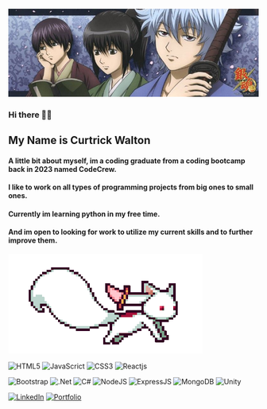 
![Banner](./assets/banner.jpg)
### Hi there 👋🏽

## My Name is Curtrick Walton
#### A little bit about myself, im a coding graduate from a coding bootcamp back in 2023 named CodeCrew.
#### I like to work on all types of programming projects from big ones to small ones.
#### Currently im learning python in my free time.
#### And im open to looking for work to utilize my current skills and to further improve them.

![AnimeGif](./assets/anime.gif)

![HTML5](https://img.shields.io/badge/html5-%23E34F26.svg?style=for-the-badge&logo=html5&logoColor=white)
![JavaScrict](https://img.shields.io/badge/javascript-%23323330.svg?style=for-the-badge&logo=javascript&logoColor=%23F7DF1E)
![CSS3](https://img.shields.io/badge/css3-%231572B6.svg?style=for-the-badge&logo=css3&logoColor=white)
![Reactjs](https://camo.githubusercontent.com/69401bb4ff812be6c9ad94e3c32b6e713787be21d1eafdab0041b6b4789fffb2/68747470733a2f2f696d672e736869656c64732e696f2f62616467652f2d52656163744a732d3631444146423f6c6f676f3d7265616374266c6f676f436f6c6f723d7768697465267374796c653d666f722d7468652d6261646765)

![Bootstrap](https://img.shields.io/badge/bootstrap-%238511FA.svg?style=for-the-badge&logo=bootstrap&logoColor=white)
![.Net](https://img.shields.io/badge/.NET-5C2D91?style=for-the-badge&logo=.net&logoColor=white)
![C#](https://img.shields.io/badge/c%23-%23239120.svg?style=for-the-badge&logo=csharp&logoColor=white)
![NodeJS](https://img.shields.io/badge/node.js-6DA55F?style=for-the-badge&logo=node.js&logoColor=white)
![ExpressJS](https://img.shields.io/badge/express.js-%23404d59.svg?style=for-the-badge&logo=express&logoColor=%2361DAFB)
![MongoDB](https://img.shields.io/badge/MongoDB-%234ea94b.svg?style=for-the-badge&logo=mongodb&logoColor=white)
![Unity](https://img.shields.io/badge/unity-%23000000.svg?style=for-the-badge&logo=unity&logoColor=white)

<a href='https://linkedin.com/in/curtrick-walton-553b4925a'>![LinkedIn](https://img.shields.io/badge/linkedin-%230077B5.svg?style=for-the-badge&logo=linkedin&logoColor=white)</a> </a> <a href='https://curtrick-portfolio.netlify.app/'>![Portfolio](https://img.shields.io/badge/Portfolio-%23000000.svg?style=for-the-badge&logo=firefox&logoColor=#FF7139)</a>




<!--
**CurtWal/CurtWal** is a ✨ _special_ ✨ repository because its `README.md` (this file) appears on your GitHub profile.

Here are some ideas to get you started:

- 🔭 I’m currently working on ...
- 🌱 I’m currently learning ...
- 👯 I’m looking to collaborate on ...
- 🤔 I’m looking for help with ...
- 💬 Ask me about ...
- 📫 How to reach me: ...
- 😄 Pronouns: ...
- ⚡ Fun fact: ...
-->
